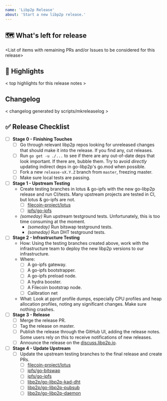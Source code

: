 ```yaml
---
name: 'Libp2p Release'
about: 'Start a new libp2p release.'
---
```


## 🗺 What's left for release

<List of items with remaining PRs and/or Issues to be considered for this release>

## 🔦 Highlights

< top highlights for this release notes >

## Changelog

< changelog generated by scripts/mkreleaselog >

## ✅ Release Checklist

- [ ] **Stage 0 - Finishing Touches**
    - [ ] Go through relevant libp2p repos looking for unreleased changes that should make it into the release. If you find any, cut releases.
    - [ ] Run `go get -u ./...` to see if there are any out-of-date deps that look important. If there are, bubble them. Try to avoid _directly_ updating indirect deps in go-libp2p's go.mod when possible.
    - [ ] Fork a new `release-vX.Y.Z` branch from `master`, freezing master.
    - [ ] Make sure local tests are passing.
- [ ] **Stage 1 - Upstream Testing**
  - Create testing branches in lotus & go-ipfs with the new go-libp2p release and run CI/tests. Many upstream projects are tested in CI, but lotus & go-ipfs are not.
    - [ ] [filecoin-project/lotus](https://github.com/filecoin-project/lotus)
    - [ ] [ipfs/go-ipfs](https://github.com/ipfs/go-ipfs)
  - _(someday)_ Run upstream testground tests. Unfortunately, this is too time consuming at the moment.
    - _(someday)_ Run bitswap testground tests.
    - _(someday)_ Run DHT testground tests.
- [ ] **Stage 2 - Infrastructure Testing**
  - How: Using the testing branches created above, work with the infrastructure team to deploy the new libp2p versions to our infrastructure.
  - Where:
    - [ ] A go-ipfs gateway.
    - [ ] A go-ipfs bootstrapper.
    - [ ] A go-ipfs preload node.
    - [ ] A hydra booster.
    - [ ] A Filecoin bootstrap node.
    - [ ] Calibration net
  - What: Look at pprof profile dumps, especially CPU profiles and heap allocation profiles, noting any significant changes. Make sure nothing crashes.
- [ ] **Stage 3 - Release**
  - [ ] Merge the release PR.
  - [ ] Tag the release on master.
  - [ ] Publish the release through the GitHub UI, adding the release notes. Some users rely on this to receive notifications of new releases.
  - [ ] Announce the release on the [discuss.libp2p.io](https://discuss.libp2p.io).
- [ ] **Stage 4 - Update Upstream**
  - [ ] Update the upstream testing branches to the final release and create PRs.
    - [ ] [filecoin-project/lotus](https://github.com/filecoin-project/lotus)
    - [ ] [ipfs/go-bitswap](https://github.com/ipfs/go-bitswap)
    - [ ] [ipfs/go-ipfs](https://github.com/ipfs/go-ipfs)
    - [ ] [libp2p/go-libp2p-kad-dht](https://github.com/libp2p/go-libp2p-kad-dht)
    - [ ] [libp2p/go-libp2p-pubsub](https://github.com/libp2p/go-libp2p-pubsub)
    - [ ] [libp2p/go-libp2p-daemon](https://github.com/libp2p/go-libp2p-daemon)
